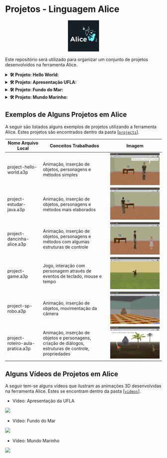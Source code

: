 # Projetos - Linguagem Alice


<p align="center">
  <img src="https://raw.githubusercontent.com/jesimar/Projetos-Alice/main/view/alice2.jpg" width="100" height="100">
</p>

Este repositório será utilizado para organizar um conjunto de projetos desenvolvidos na ferramenta Alice.


<details>
  <summary><b>🛠️ Projeto: Hello World:</b></summary>
  <br/>
  <p align="center">
    <img src="https://raw.githubusercontent.com/jesimar/Projetos-Alice/main/view/Hello-World.gif">
  </p>
</details>

<details>
  <summary><b>🛠️ Projeto: Apresentação UFLA:</b></summary>
  <br/>
  <p align="center">
    <img src="https://raw.githubusercontent.com/jesimar/Projetos-Alice/main/view/Apresentação-UFLA.gif">
  </p>
</details>

<details>
  <summary><b>🛠️ Projeto: Fundo do Mar:</b></summary>
  <br/>
  <p align="center">
    <img src="https://raw.githubusercontent.com/jesimar/Projetos-Alice/main/view/Fundo-do-Mar.gif">
  </p>
</details>

<details>
  <summary><b>🛠️ Projeto: Mundo Marinho:</b></summary>
  <br/>
  <p align="center">
    <img src="https://raw.githubusercontent.com/jesimar/Projetos-Alice/main/view/Mundo-Marinho.gif">
  </p>
</details>


## Exemplos de Alguns Projetos em Alice

A seguir são listados alguns exemplos de projetos utilizando a ferramenta Alice. Estes projetos são encontrados dentro da pasta [[`projects`](./projects/)].

| Nome Arquivo Local                        | Conceitos Trabalhados                                                                                  | Imagem                                          |
|-------------------------------------------|--------------------------------------------------------------------------------------------------------|-------------------------------------------------|
| project-hello-world.a3p		            | Animação, inserção de objetos, personagens e métodos simples                                           | ![](./view/projects/animation-hello-world.png)  |
| project-estudar-java.a3p                  | Animação, inserção de objetos, personagens e métodos mais elaborados                                   | ![](./view/projects/animation-estudar-java.png) |
| project-dancinha-alice.a3p		        | Animação, inserção de objetos, personagens e métodos com algumas estruturas de controle                | ![](./view/projects/animation-danca.png)        |
| project-game.a3p          				| Jogo, interação com personagem através de eventos de teclado, mouse e tempo                            | ![](./view/projects/game-dino.png)              |
| project-sp-robo.a3p                       | Animação, inserção de objetos, movimentação da câmera                                                  | ![](./view/projects/animation-robo-sp.png)      |
| project-roteiro-aula-pratica.a3p          | Animação, inserção de objetos e personagens, criação de diálogos, estruturas de controle, propriedades | ![](./view/projects/animation-aula-pratica.png) |

## Alguns Vídeos de Projetos em Alice

A seguir tem-se alguns vídeos que ilustram as animações 3D desenvolvidas na ferramenta Alice. Estes se encontram dentro da pasta [[`videos`](./videos/)].

* Vídeo: Apresentação da UFLA

[![](https://img.youtube.com/vi/G5cAW7swQuE/0.jpg)](https://www.youtube.com/watch?v=G5cAW7swQuE)

* Vídeo: Fundo do Mar

[![](https://img.youtube.com/vi/La8KNkq74ok/0.jpg)](https://www.youtube.com/watch?v=La8KNkq74ok)

* Vídeo: Mundo Marinho

[![](https://img.youtube.com/vi/IxPij4zKWN8/0.jpg)](https://www.youtube.com/watch?v=IxPij4zKWN8)
